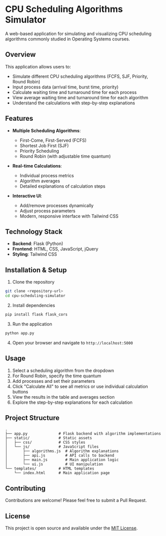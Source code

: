 # CPU Scheduling Algorithms Simulator

A web-based application for simulating and visualizing CPU scheduling algorithms commonly studied in Operating Systems courses.

## Overview

This application allows users to:
- Simulate different CPU scheduling algorithms (FCFS, SJF, Priority, Round Robin)
- Input process data (arrival time, burst time, priority)
- Calculate waiting time and turnaround time for each process
- View average waiting time and turnaround time for each algorithm
- Understand the calculations with step-by-step explanations

## Features

- **Multiple Scheduling Algorithms**:
  - First-Come, First-Served (FCFS)
  - Shortest Job First (SJF)
  - Priority Scheduling
  - Round Robin (with adjustable time quantum)

- **Real-time Calculations**:
  - Individual process metrics
  - Algorithm averages
  - Detailed explanations of calculation steps

- **Interactive UI**:
  - Add/remove processes dynamically
  - Adjust process parameters
  - Modern, responsive interface with Tailwind CSS

## Technology Stack

- **Backend**: Flask (Python)
- **Frontend**: HTML, CSS, JavaScript, jQuery
- **Styling**: Tailwind CSS

## Installation & Setup

1. Clone the repository
```bash
git clone <repository-url>
cd cpu-scheduling-simulator
```

2. Install dependencies
```bash
pip install flask flask_cors
```

3. Run the application
```bash
python app.py
```

4. Open your browser and navigate to `http://localhost:5000`

## Usage

1. Select a scheduling algorithm from the dropdown
2. For Round Robin, specify the time quantum
3. Add processes and set their parameters
4. Click "Calculate All" to see all metrics or use individual calculation buttons
5. View the results in the table and averages section
6. Explore the step-by-step explanations for each calculation

## Project Structure

```
.
├── app.py              # Flask backend with algorithm implementations
├── static/             # Static assets
│   ├── css/            # CSS styles
│   └── js/             # JavaScript files
│       ├── algorithms.js  # Algorithm explanations
│       ├── api.js         # API calls to backend
│       ├── main.js        # Main application logic
│       └── ui.js          # UI manipulation
└── templates/          # HTML templates
    └── index.html      # Main application page
```

## Contributing

Contributions are welcome! Please feel free to submit a Pull Request.

## License

This project is open source and available under the [MIT License](LICENSE). 